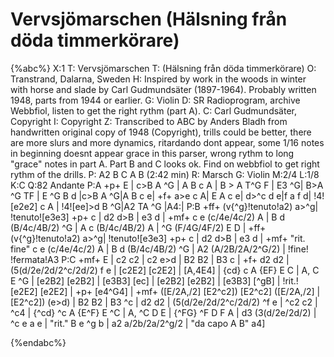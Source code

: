 # Vervsjömarschen (Hälsning från döda timmerkörare)

{%abc%}
X:1
T: Vervsjömarschen
T: (Hälsning från döda timmerkörare)
O: Transtrand, Dalarna, Sweden
H: Inspired by work in the woods in winter with horse and slade by Carl Gudmundsäter (1897-1964). Probably written 1948, parts from 1944 or earlier.
G: Violin
D: SR Radioprogram, archive Webbfiol, listen to get the right rythm (part A).
C: Carl Gudmundsäter, Copyright
I: Copyright
Z: Transcribed to ABC by Anders Bladh from handwritten original copy of 1948 (Copyright), trills could be better, there are more slurs and more dynamics, ritardando dont appear, some 1/16 notes in beginning doesnt appear grace in this parser, wrong rythm to long "grace" notes in part A. Part B and C looks ok. Find on webbfiol to get right rythm of the drills.
P: A2 B C A B (2:42 min)
R: Marsch
G: Violin
M:2/4
L:1/8
K:C
Q:82 Andante
P:A
+p+ E | c>B A ^G | A B c A |  B > A T^G F | E3 ^G| B>A ^G TF | E ^G B d |c>B A ^G|A B c e|
+f+ a>e c A| E A c e| d>^c d e|f a f d| !4![e2e2] c A | !4![ee]>d B ^G|A2 TA ^G |A4:|
P:B
+ff+ (v{^g}!tenuto!a2) a>^g| !tenuto![e3e3] +p+ c | d2 d>B | e3 d | +mf+ c e (c/4e/4c/2) A | B d (B/4c/4B/2) ^G | A c (B/4c/4B/2) A | ^G (F/4G/4F/2) E D |
+ff+ (v{^g}!tenuto!a2) a>^g| !tenuto![e3e3] +p+ c | d2 d>B | e3 d | +mf+ "rit. fine" c e (c/4e/4c/2) A | B d (B/4c/4B/2) ^G | A2 (A/2B/2A/2^G/2) | !fine! !fermata!A3
P:C 
+mf+ E | c2 c2 | c2 e>d | B2 B2 | B3 c | +f+ d2 d2 | (5(d/2e/2d/2^c/2d/2) f e | [c2E2] [c2E2] | [A,4E4] |
{cd} c A {EF} E C | A, C E ^G | [e2B2] [e2B2] | [e3B3] [ec] | [e2B2] [e2B2] | [e3B3] [^gB] | !rit.! [e2E2] [e2E2] | +p+ [e4^G4] |
+mf+ ([E/2A,/2]  [E2^c2]) [E2^c2] ([E/2A,/2] | [E2^c2]) (e>d) | B2 B2 | B3 ^c | d2 d2 | (5(d/2e/2d/2^c/2d/2) ^f e | ^c2 c2 | ^c4 |
{^cd} ^c A {E^F} E ^C | A, ^C D E | {^FG} ^F D F A | d3 (3(d/2e/2d/2) | ^c e a e | "rit." B e ^g b | a2 a/2b/2a/2^g/2 | "da capo A B" a4]

{%endabc%}
